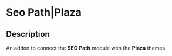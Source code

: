 # Seo Path|Plaza

## Description
An addon to connect the **SEO Path** module with the **Plaza** themes.
